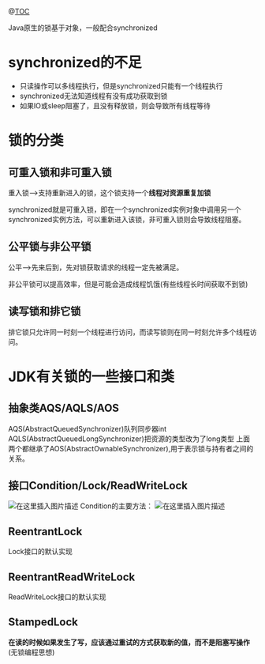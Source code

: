 ﻿@[TOC](目录)

Java原生的锁基于对象，一般配合synchronized

# synchronized的不足

 - 只读操作可以多线程执行，但是synchronized只能有一个线程执行
 - synchronized无法知道线程有没有成功获取到锁
 - 如果IO或sleep阻塞了，且没有释放锁，则会导致所有线程等待

# 锁的分类
## 可重入锁和非可重入锁
重入锁-->支持重新进入的锁，这个锁支持一个**线程对资源重复加锁**

synchronized就是可重入锁，即在一个synchronized实例对象中调用另一个synchronized实例方法，可以重新进入该锁，非可重入锁则会导致线程阻塞。


## 公平锁与非公平锁

公平-->先来后到，先对锁获取请求的线程一定先被满足。

非公平锁可以提高效率，但是可能会造成线程饥饿(有些线程长时间获取不到锁)

## 读写锁和排它锁
排它锁只允许同一时刻一个线程进行访问，而读写锁则在同一时刻允许多个线程访问。


# JDK有关锁的一些接口和类

## 抽象类AQS/AQLS/AOS
AQS(AbstractQueuedSynchronizer)队列同步器int
AQLS(AbstractQueuedLongSynchronizer)把资源的类型改为了long类型
上面两个都继承了AOS(AbstractOwnableSynchronizer),用于表示锁与持有者之间的关系。


## 接口Condition/Lock/ReadWriteLock
![在这里插入图片描述](https://img-blog.csdnimg.cn/b34bf3e8dfc0479fb7386c76e32bbdcf.png?x-oss-process=image/watermark,type_ZHJvaWRzYW5zZmFsbGJhY2s,shadow_50,text_Q1NETiBAcHVyaXR5LWdvb2Q=,size_19,color_FFFFFF,t_70,g_se,x_16)
Condition的主要方法：
![在这里插入图片描述](https://img-blog.csdnimg.cn/8142b9d3f1cf425c8ec6ed5e07c06eda.png?x-oss-process=image/watermark,type_ZHJvaWRzYW5zZmFsbGJhY2s,shadow_50,text_Q1NETiBAcHVyaXR5LWdvb2Q=,size_19,color_FFFFFF,t_70,g_se,x_16)
## ReentrantLock
Lock接口的默认实现

## ReentrantReadWriteLock
ReadWriteLock接口的默认实现

## StampedLock
**在读的时候如果发生了写，应该通过重试的方式获取新的值，而不是阻塞写操作**(无锁编程思想)
